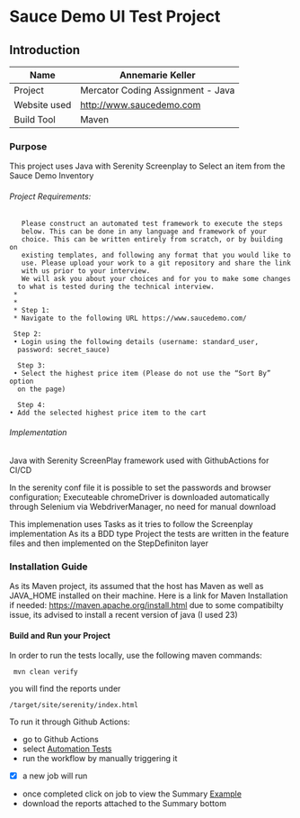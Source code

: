 # Sauce Demo UI Test Project

## Introduction
Name| Annemarie Keller
---------------|-------------
Project| Mercator Coding Assignment - Java
Website used | http://www.saucedemo.com
Build Tool|Maven


### Purpose
This project uses Java with Serenity Screenplay to Select an item from the Sauce Demo Inventory

###### Project Requirements:

    
       Please construct an automated test framework to execute the steps
       below. This can be done in any language and framework of your
       choice. This can be written entirely from scratch, or by building on
       existing templates, and following any format that you would like to
       use. Please upload your work to a git repository and share the link
       with us prior to your interview.
       We will ask you about your choices and for you to make some changes
      to what is tested during the technical interview.
     *
     *
     * Step 1:
     * Navigate to the following URL https://www.saucedemo.com/

     Step 2:
     • Login using the following details (username: standard_user,
      password: secret_sauce)

      Step 3:
     • Select the highest price item (Please do not use the “Sort By” option
      on the page)

      Step 4:
    • Add the selected highest price item to the cart

###### Implementation

Java with Serenity ScreenPlay framework used with GithubActions for CI/CD

In the serenity conf file it is possible to set the passwords and browser configuration;
Executeable chromeDriver is downloaded automatically through Selenium via WebdriverManager, no need for manual download


This implemenation uses Tasks as it tries to follow the Screenplay implementation
As its a BDD type Project the tests are written in the feature files and then implemented on the StepDefiniton layer


### Installation Guide
As its Maven project, its assumed that the host has Maven as well as JAVA_HOME installed on their machine.
Here is a link for Maven Installation if needed:
https://maven.apache.org/install.html
due to some compatibilty issue, its advised to install a recent version of java (I used 23)


#### Build and Run your Project


In order to run the tests locally, use the following maven commands:
````
 mvn clean verify
````
you will find the reports under

````
/target/site/serenity/index.html
```` 
To run it through Github Actions:
- go to Github Actions
- select [Automation Tests]( https://github.com/AnnemarieKell/SauceDemo/actions/workflows/automationTests.yml) 
- run the workflow by manually triggering it
- [x] a new job will run
- once completed click on job to view the Summary [Example](https://github.com/AnnemarieKell/SauceDemo/actions/runs/13831529042)
- download the reports attached to the Summary bottom

    


 







